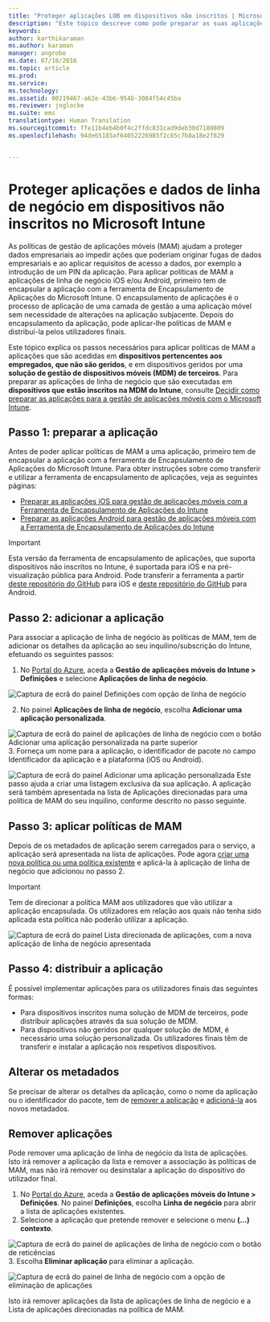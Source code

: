 ```yaml
---
title: "Proteger aplicações LOB em dispositivos não inscritos | Microsoft Intune"
description: "Este tópico descreve como pode preparar as suas aplicações de linha de negócio personalizadas de modo a aplicar políticas de gestão de dispositivos móveis que ajudem a evitar perda de dados."
keywords: 
author: karthikaraman
ms.author: karaman
manager: angrobe
ms.date: 07/18/2016
ms.topic: article
ms.prod: 
ms.service: 
ms.technology: 
ms.assetid: 00219467-a62e-43b6-954b-3084f54c45ba
ms.reviewer: joglocke
ms.suite: ems
translationtype: Human Translation
ms.sourcegitcommit: ffe11b4eb4b0f4c2ffdc831cad9deb30d7180809
ms.openlocfilehash: 94de65185af64052226985f2c65c7b8a18e2f829


---
```


# Proteger aplicações e dados de linha de negócio em dispositivos não inscritos no Microsoft Intune

As políticas de gestão de aplicações móveis (MAM) ajudam a proteger dados empresariais ao impedir ações que poderiam originar fugas de dados empresariais e ao aplicar requisitos de acesso a dados, por exemplo a introdução de um PIN da aplicação. Para aplicar políticas de MAM a aplicações de linha de negócio iOS e/ou Android, primeiro tem de encapsular a aplicação com a ferramenta de Encapsulamento de Aplicações do Microsoft Intune.  O encapsulamento de aplicações é o processo de aplicação de uma camada de gestão a uma aplicação móvel sem necessidade de alterações na aplicação subjacente.  Depois do encapsulamento da aplicação, pode aplicar-lhe políticas de MAM e distribuí-la pelos utilizadores finais.  

Este tópico explica os passos necessários para aplicar políticas de MAM a aplicações que são acedidas em **dispositivos pertencentes aos empregados, que não são geridos**, e em dispositivos geridos por uma **solução de gestão de dispositivos móveis (MDM) de terceiros**.  Para preparar as aplicações de linha de negócio que são executadas em **dispositivos que estão inscritos na MDM do Intune**, consulte [Decidir como preparar as aplicações para a gestão de aplicações móveis com o Microsoft Intune](decide-how-to-prepare-apps-for-mobile-application-management-with-microsoft-intune.md).


##  Passo 1: preparar a aplicação
Antes de poder aplicar políticas de MAM a uma aplicação, primeiro tem de encapsular a aplicação com a ferramenta de Encapsulamento de Aplicações do Microsoft Intune.  Para obter instruções sobre como transferir e utilizar a ferramenta de encapsulamento de aplicações, veja as seguintes páginas:

- [Preparar as aplicações iOS para gestão de aplicações móveis com a Ferramenta de Encapsulamento de Aplicações do Intune](prepare-ios-apps-for-mobile-application-management-with-the-microsoft-intune-app-wrapping-tool.md) 
- [Preparar as aplicações Android para gestão de aplicações móveis com a Ferramenta de Encapsulamento de Aplicações do Intune](prepare-android-apps-for-mobile-application-management-with-the-microsoft-intune-app-wrapping-tool)

>[!IMPORTANT]  
>Esta versão da ferramenta de encapsulamento de aplicações, que suporta dispositivos não inscritos no Intune, é suportada para iOS e na pré-visualização pública para Android. Pode transferir a ferramenta a partir [deste repositório do GitHub](https://github.com/msintuneappsdk/intune-app-wrapping-tool-ios) para iOS e [deste repositório do GitHub](https://github.com/msintuneappsdk/intune-app-wrapper-android-preview) para Android.

## Passo 2: adicionar a aplicação

Para associar a aplicação de linha de negócio às políticas de MAM, tem de adicionar os detalhes da aplicação ao seu inquilino/subscrição do Intune, efetuando os seguintes passos:

1. No [Portal do Azure](https://portal.azure.com/), aceda a **Gestão de aplicações móveis do Intune > Definições** e selecione **Aplicações de linha de negócio**.

  ![Captura de ecrã do painel Definições com opção de linha de negócio](../media/mam-azure-portal-lob-on-settings.png)

2. No painel **Aplicações de linha de negócio**, escolha **Adicionar uma aplicação personalizada**.

  ![Captura de ecrã do painel de aplicações de linha de negócio com o botão Adicionar uma aplicação personalizada na parte superior](../media/mam-azure-portal-add-lob-app-action.png)
3.  Forneça um nome para a aplicação, o identificador de pacote no campo Identificador da aplicação e a plataforma (iOS ou Android).

  ![Captura de ecrã do painel Adicionar uma aplicação personalizada ](../media/mam-azure-portal-add-app-details.png) Este passo ajuda a criar uma listagem exclusiva da sua aplicação.  A aplicação será também apresentada na lista de Aplicações direcionadas para uma política de MAM do seu inquilino, conforme descrito no passo seguinte.

## Passo 3: aplicar políticas de MAM
Depois de os metadados de aplicação serem carregados para o serviço, a aplicação será apresentada na lista de aplicações.  Pode agora [criar uma nova política ou uma política existente](create-and-deploy-mobile-app-management-policies-with-microsoft-intune.md) e aplicá-la à aplicação de linha de negócio que adicionou no passo 2.

>[!IMPORTANT]
>Tem de direcionar a política MAM aos utilizadores que vão utilizar a aplicação encapsulada.  Os utilizadores em relação aos quais não tenha sido aplicada esta política não poderão utilizar a aplicação.


  ![Captura de ecrã do painel Lista direcionada de aplicações, com a nova aplicação de linha de negócio apresentada](../media/mam-azure-portal-lob-on-targeted-app-list.png)
## Passo 4: distribuir a aplicação
É possível implementar aplicações para os utilizadores finais das seguintes formas:
* Para dispositivos inscritos numa solução de MDM de terceiros, pode distribuir aplicações através da sua solução de MDM.
* Para dispositivos não geridos por qualquer solução de MDM, é necessário uma solução personalizada. Os utilizadores finais têm de transferir e instalar a aplicação nos respetivos dispositivos.

## Alterar os metadados
Se precisar de alterar os detalhes da aplicação, como o nome da aplicação ou o identificador do pacote, tem de [remover a aplicação](#remove-apps) e [adicioná-la](#step-2-add-the-app) aos novos metadados.

##  Remover aplicações
Pode remover uma aplicação de linha de negócio da lista de aplicações.  Isto irá remover a aplicação da lista e remover a associação às políticas de MAM, mas não irá remover ou desinstalar a aplicação do dispositivo do utilizador final.  

1.  No [Portal do Azure](https://portal.azure.com/), aceda a **Gestão de aplicações móveis do Intune > Definições**.  No painel **Definições**, escolha **Linha de negócio** para abrir a lista de aplicações existentes.  
2.  Selecione a aplicação que pretende remover e selecione o menu **(…) contexto**.

  ![Captura de ecrã do painel de aplicações de linha de negócio com o botão de reticências](../media/mam-azure-portal-lob-context-menu.png)
3.  Escolha **Eliminar aplicação** para eliminar a aplicação.

  ![Captura de ecrã do painel de linha de negócio com a opção de eliminação de aplicações](../media/mam-azure-portal-delete-app.png)

  Isto irá remover aplicações da lista de aplicações de linha de negócio e a Lista de aplicações direcionadas na política de MAM.



<!--HONumber=Sep16_HO4-->



